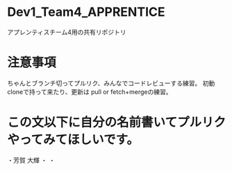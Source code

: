 # Dev1_Team4_APPRENTICE
アプレンティスチーム4用の共有リポジトリ
# 注意事項
ちゃんとブランチ切ってプルリク、みんなでコードレビューする練習。
初動cloneで持って来たり、更新は pull or fetch+mergeの練習。
# この文以下に自分の名前書いてプルリクやってみてほしいです。
・芳賀 大輝
・
・
